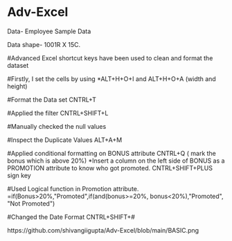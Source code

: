 # Adv-Excel
Data- Employee Sample Data 
<p>Data shape- 1001R X 15C.<p/> 
<p>#Advanced Excel shortcut keys have been used to clean and format the dataset<p/>
<p>#Firstly, I set the cells by using *ALT+H+O+I and ALT+H+O+A (width and height)<p/>
<p>#Format the Data set CNTRL+T </p>
<p>#Applied the filter CNTRL+SHIFT+L</p> 
<p>#Manually checked the null values</p> 
<p>#Inspect the Duplicate Values ALT+A+M </p>
<p>#Applied conditional formatting on BONUS attribute CNTRL+Q ( mark the bonus which is above 20%) *Insert a column on the left side of BONUS as a PROMOTION attribute to know who got promoted. CNTRL+SHIFT+PLUS sign key<p/> 
<p>#Used Logical function in Promotion attribute. =if(Bonus>20%,"Promoted",if(and(bonus>=20%, bonus<20%),"Promoted", "Not Promoted")<p/>
<p>#Changed the Date Format CNTRL+SHIFT+#<p/>
https://github.com/shivangiigupta/Adv-Excel/blob/main/BASIC.png
